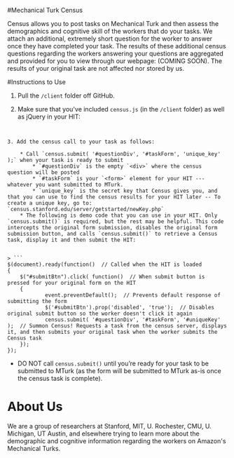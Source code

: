 #Mechanical Turk Census

Census allows you to post tasks on Mechanical Turk and then assess the demographics and
cognitive skill of the workers that do your tasks.
We attach an additional, extremely short question for the worker to answer once they have
completed your task. The results of these additional census questions regarding the workers
answering your questions are aggregated and provided for you to view through our webpage:
(COMING SOON). The results of your original task are not affected nor stored by us.


#Instructions to Use

1. Pull the `/client` folder off GitHub. 

2. Make sure that you've included `census.js` (in the `/client` folder) as well as jQuery in your HIT:
> ```
<script src="census.js" type="text/javascript"></script>
<script src="http://code.jquery.com/jquery-latest.min.js" type="text/javascript"></script>
```

3. Add the census call to your task as follows:

	* Call `census.submit( '#questionDiv', '#taskForm', 'unique_key' );` when your task is ready to submit
		* `#questionDiv` is the empty `<div>` where the census question will be posted 
	 	* `#taskForm` is your `<form>` element for your HIT --- whatever you want submitted to MTurk.
	 	* `unique_key` is the secret key that Census gives you, and that you can use to find the census results for your HIT later -- To create a unique key, go to: `census.stanford.edu/server/getstarted/newKey.php`
	* The following is demo code that you can use in your HIT. Only `census.submit()` is required, but the rest may be helpful. This code intercepts the original form submission, disables the original form submission button, and calls `census.submit()` to retrieve a Census task, display it and then submit the HIT:


> ```
$(document).ready(function()  // Called when the HIT is loaded
{
	$("#submitBtn").click( function()  // When submit button is pressed for your original form on the HIT
	{
    		event.preventDefault();  // Prevents default response of submitting the form
    		$('#submitBtn').prop('disabled', 'true');  // Disables original submit button so the worker doesn't click it again
    		census.submit( '#questionDiv', '#taskForm', '#uniqueKey' );  // Summon Census! Requests a task from the census server, displays it, and then submits your original task when the worker submits the Census task
	});
});
```

	
* DO NOT call `census.submit()` until you’re ready for your task to be submitted to MTurk (as the form will be submitted to MTurk as-is once the census task is complete).


# About Us

We are a group of researchers at Stanford, MIT, U. Rochester, CMU, U. Michigan, UT Austin,
and elsewhere trying to learn more about the demographic and cognitive information regarding
the workers on Amazon's Mechanical Turks.


